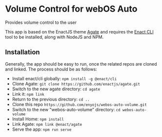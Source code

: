# Volume Control for webOS Auto
Provides volume control to the user

This app is based on the EnactJS theme [Agate](https://github.com/enactjs/agate) and requires the [Enact CLI](https://github.com/enactjs/cli) tool to be installed, along with NodeJS and NPM.

## Installation
Generally, the app should be easy to run, once the related repos are cloned and linked.
The process should be as follows:

* Install enact/cli globally: `npm install -g @enact/cli`
* Clone Agate: `git clone https://github.com/enactjs/agate.git`
 * Switch to the new agate directory: `cd agate`
 * Link it: `npm link`
 * Return to the previous directory: `cd ..`
* Clone this repo `https://github.com/enyojs/webos-auto-volume.git`
 * Switch to the new "webos-auto-volume" directory: `cd webos-auto-volume`
 * Install Home: `npm install`
 * Link Agate: `npm link @enact/agate`
* Serve the app: `npm run serve`

